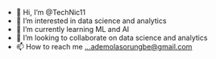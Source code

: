 - 👋 Hi, I’m @TechNic11
- 👀 I’m interested in data science and analytics
- 🌱 I’m currently learning ML and AI
- 💞️ I’m looking to collaborate on data science and analytics
- 📫 How to reach me ...ademolasorungbe@gmail.com

<!---
TechNic11/TechNic11 is a ✨ special ✨ repository because its `README.md` (this file) appears on your GitHub profile.
You can click the Preview link to take a look at your changes.
--->
